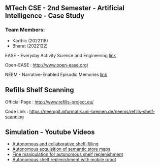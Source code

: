 ## MTech CSE - 2nd Semester - Artificial Intelligence - Case Study
### Team Members: 
* Karthic (2022118) 
* Bharat (2022122)

EASE - Everyday Activity Science and Engineering
[link](https://ease-crc.org/)

Open-EASE : http://www.open-ease.org/

NEEM - Narrative-Enabled Episodic Memories [link](http://data.open-ease.org/neems)

## Refills Shelf Scanning
Official Page : http://www.refills-project.eu/

Code Link : https://neemgit.informatik.uni-bremen.de/neems/refills-shelf-scanning

## Simulation - Youtube Videos
 * [Autonomous and collaborative shelf-filling](https://youtu.be/a1i7BI1_9ak)
 * [Autonomous acquisition of semantic store maps](https://youtu.be/pIJGdvPnCmg)
 * [Fine manipulation for autonomous shelf replenishment](https://youtu.be/ad3i1R4m6R4)
 * [Autonomous shelf replenishment with mobile robot](https://youtu.be/UQHlDBVskAg)

